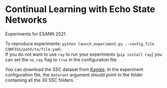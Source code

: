# Continual Learning with Echo State Networks
Experiments for ESANN 2021

To reproduce experiments: `python launch_experiment.py --config_file CONFIGS/path/to/file.yaml`.  
If you do not want to use `ray` to run your experiments (`pip install ray`) you can set the `no_ray` flag to `true` in the configuration file.

You can download the SSC dataset from [Kaggle](https://www.kaggle.com/jbuchner/synthetic-speech-commands-dataset). In the experiment configuration file, the `dataroot` argument should point to the folder containing all the 30 SSC folders.

